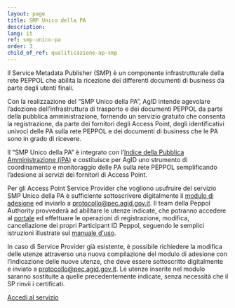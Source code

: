 ```yaml
---
layout: page
title: SMP Unico della PA
description:
lang: it
ref: smp-unico-pa
order: 3
child_of_ref: qualificazione-ap-smp
---
```


Il Service Metadata Publisher (SMP) è un componente infrastrutturale della rete PEPPOL che abilita la ricezione dei differenti documenti di business da parte degli utenti finali.

Con la realizzazione del “SMP Unico della PA”, AgID intende agevolare l’adozione dell’infrastruttura di trasporto e dei documenti PEPPOL da parte della pubblica amministrazione, fornendo un servizio gratuito che consenta la registrazione, da parte dei fornitori degli Access Point, degli identificativi univoci delle PA sulla rete PEPPOL e dei documenti di business che le PA sono in grado di ricevere.

Il “SMP Unico della PA” è integrato con l’[Indice della Pubblica Amministrazione (iPA)](https://indicepa.gov.it/) e costituisce per AgID uno strumento di coordinamento e monitoraggio delle PA sulla rete PEPPOL semplificando l’adesione ai servizi dei fornitori di Access Point.

Per gli Access Point Service Provider che vogliono usufruire del servizio SMP Unico della PA è sufficiente sottoscrivere digitalmente il [modulo di adesione](/attachments/Form_Abilitazione_SMP_v0.6.docx) ed inviarlo a [protocollo@pec.agid.gov.it](mailto:protocollo@pec.agid.gov.it). Il team della Peppol Authority provvederà ad abilitare le utenze indicate, che potranno accedere al [portale](https://peppol-smp-w.agid.gov.it/ipa/) ed effettuare le operazioni di registrazione, modifica, cancellazione dei propri Participant ID Peppol, seguendo le semplici istruzioni illustrate sul [manuale d'uso](https://peppol-docs.agid.gov.it/manuali_utente/smp).

In caso di Service Provider già esistente, è possibile richiedere la modifica delle utenze attraverso una nuova compilazione del modulo di adesione con l’indicazione delle nuove utenze, che deve essere sottoscritto digitalmente e inviato a [protocollo@pec.agid.gov.it](mailto:protocollo@pec.agid.gov.it). Le utenze inserite nel modulo saranno sostituite a quelle precedentemente indicate, senza necessità che il SP rinvii i certificati.

<a href="https://peppol-smp-w.agid.gov.it/ipa/" class="btn btn-primary" role="button">Accedi al servizio</a>
